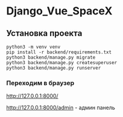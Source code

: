 # Django_Vue_SpaceX

## Установка проекта
```
python3 -m venv venv
pip install -r backend/requirements.txt
python3 backend/manage.py migrate
python3 backend/manage.py createsuperuser
python3 backend/manage.py runserver

```

### Переходим в браузер
http://127.0.0.1:8000/

http://127.0.0.1:8000/admin - админ панель
